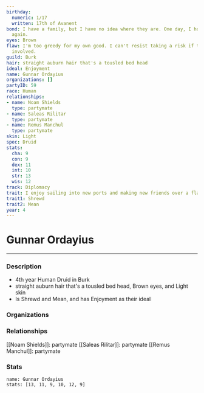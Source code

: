 ```yaml
---
birthday:
  numeric: 1/17
  written: 17th of Avanent
bond: I have a family, but I have no idea where they are. One day, I hope to see them
  again.
eyes: Brown
flaw: I'm too greedy for my own good. I can't resist taking a risk if there's money
  involved.
guild: Burk
hair: straight auburn hair that's a tousled bed head
ideal: Enjoyment
name: Gunnar Ordayius
organizations: []
partyID: 59
race: Human
relationships:
- name: Noam Shields
  type: partymate
- name: Saleas Rilitar
  type: partymate
- name: Remus Manchul
  type: partymate
skin: Light
spec: Druid
stats:
  cha: 9
  con: 9
  dex: 11
  int: 10
  str: 13
  wis: 12
track: Diplomacy
trait: I enjoy sailing into new ports and making new friends over a flagon of ale.
trait1: Shrewd
trait2: Mean
year: 4
---
```

# Gunnar Ordayius
---
### Description
- 4th year Human Druid in Burk
- straight auburn hair that's a tousled bed head, Brown eyes, and Light skin
- Is Shrewd and Mean, and has Enjoyment as their ideal

### Organizations
### Relationships
[[Noam Shields]]: partymate
[[Saleas Rilitar]]: partymate
[[Remus Manchul]]: partymate
### Stats
```statblock
name: Gunnar Ordayius
stats: [13, 11, 9, 10, 12, 9]
```